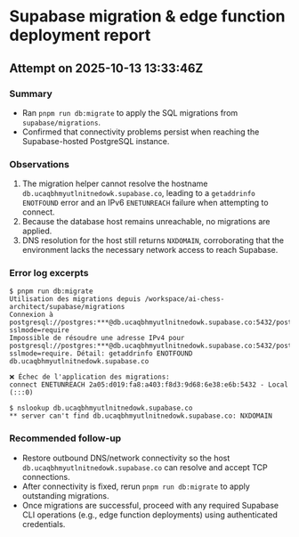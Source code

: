 # Supabase migration & edge function deployment report

## Attempt on 2025-10-13 13:33:46Z

### Summary
- Ran `pnpm run db:migrate` to apply the SQL migrations from `supabase/migrations`.
- Confirmed that connectivity problems persist when reaching the Supabase-hosted PostgreSQL instance.

### Observations
1. The migration helper cannot resolve the hostname `db.ucaqbhmyutlnitnedowk.supabase.co`, leading to a `getaddrinfo ENOTFOUND` error and an IPv6 `ENETUNREACH` failure when attempting to connect.
2. Because the database host remains unreachable, no migrations are applied.
3. DNS resolution for the host still returns `NXDOMAIN`, corroborating that the environment lacks the necessary network access to reach Supabase.

### Error log excerpts
```
$ pnpm run db:migrate
Utilisation des migrations depuis /workspace/ai-chess-architect/supabase/migrations
Connexion à postgresql://postgres:***@db.ucaqbhmyutlnitnedowk.supabase.co:5432/postgres?sslmode=require
Impossible de résoudre une adresse IPv4 pour postgresql://postgres:***@db.ucaqbhmyutlnitnedowk.supabase.co:5432/postgres?sslmode=require. Détail: getaddrinfo ENOTFOUND db.ucaqbhmyutlnitnedowk.supabase.co

❌ Échec de l'application des migrations:
connect ENETUNREACH 2a05:d019:fa8:a403:f8d3:9d68:6e38:e6b:5432 - Local (:::0)
```

```
$ nslookup db.ucaqbhmyutlnitnedowk.supabase.co
** server can't find db.ucaqbhmyutlnitnedowk.supabase.co: NXDOMAIN
```

### Recommended follow-up
- Restore outbound DNS/network connectivity so the host `db.ucaqbhmyutlnitnedowk.supabase.co` can resolve and accept TCP connections.
- After connectivity is fixed, rerun `pnpm run db:migrate` to apply outstanding migrations.
- Once migrations are successful, proceed with any required Supabase CLI operations (e.g., edge function deployments) using authenticated credentials.
